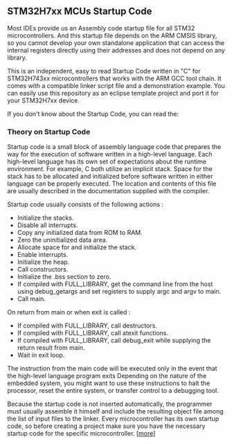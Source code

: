 ## STM32H7xx MCUs Startup Code

Most IDEs provide us an Assembly code startup file for all STM32 microcontrollers. And this startup file depends on the ARM CMSIS library, so you cannot develop your own standalone application that can access the internal registers directly using their addresses and does not depend on any library.

This is an independent, easy to read Startup Code written in "C" for STM32H743xx microcontrollers that works with the ARM GCC tool chain. It comes with a compatible linker script file and a demonstration example. You can easily use this repository as an eclipse template project and port it for your STM32H7xx device.

If you don't know about the Startup Code, you can read the:

### Theory on Startup Code

Startup code is a small block of assembly language code that prepares the way for the execution of software written in a high-level language. Each high-level language has its own set of expectations about the runtime environment. For example, C both utilize an implicit stack. Space for the stack has to be allocated and initialized before software written in either language can be properly executed. The location and contents of this file are usually described in the documentation supplied with the compiler. 

Startup code usually consists of the following actions : 

- Initialize the stacks.
- Disable all interrupts.
- Copy any initialized data from ROM to RAM.
- Zero the uninitialized data area.
- Allocate space for and initialize the stack.
- Enable interrupts.
- Initialize the heap.
- Call constructors.
- Initialize the .bss section to zero.
- If compiled with FULL_LIBRARY, get the command line from the host using debug_getargs and set registers to supply argc and argv to main.
- Call main.

 On return from main or when exit is called :

- If compiled with FULL_LIBRARY, call destructors.
- If compiled with FULL_LIBRARY, call atexit functions.
- If compiled with FULL_LIBRARY, call debug_exit while supplying the return result from main.
- Wait in exit loop.

The instruction from the main code will be executed only in the event that the high-level language program exits Depending on the nature of the embedded system, you might want to use these instructions to halt the processor, reset the entire system, or transfer control to a debugging tool.

Because the startup code is not inserted automatically, the programmer must usually assemble it himself and include the resulting object file among the list of input files to the linker. Every microcontroller has its own startup code, so before creating a project make sure you have the necessary startup code for the specific microcontroller. [[more](http://eagerlearning.org/microcontrollers/theory/startup-code/)]

